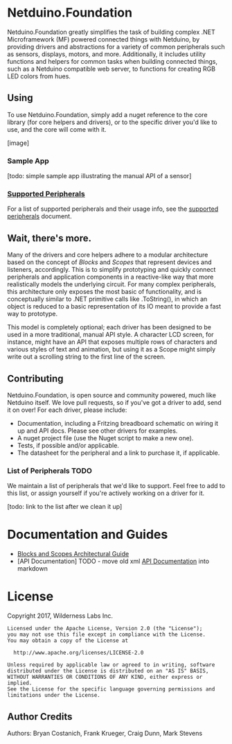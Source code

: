 # Netduino.Foundation

Netduino.Foundation greatly simplifies the task of building complex .NET Microframework (MF) powered connected things with Netduino, by providing drivers and abstractions for a variety of common peripherals such as sensors, displays, motors, and more. Additionally, it includes utility functions and helpers for common tasks when building connected things, such as a Netduino compatible web server, to functions for creating RGB LED colors from hues.

## Using

To use Netduino.Foundation, simply add a nuget reference to the core library (for core helpers and drivers), or to the specific driver you'd like to use, and the core will come with it.

[image]

### Sample App

[todo: simple sample app illustrating the manual API of a sensor]

### [Supported Peripherals](Documentation/Supported_Peripherals.md)

For a list of supported peripherals and their usage info, see the [supported peripherals](Documentation/Supported_Peripherals.md) document.

## Wait, there's more.

Many of the drivers and core helpers adhere to a modular architecture based on the concept of _Blocks_ and _Scopes_ that represent devices and listeners, accordingly. This is to simplify prototyping and quickly connect peripherals and application components in a reactive-like way that more realistically models the underlying circuit. For many complex peripherals, this architecture only exposes the most basic of functionality, and is conceptually similar to .NET primitive calls like .ToString(), in which an object is reduced to a basic representation of its IO meant to provide a fast way to prototype.

This model is completely optional; each driver has been designed to be used in a more traditional, manual API style. A character LCD screen, for instance, might have an API that exposes multiple rows of characters and various styles of text and animation, but using it as a Scope might simply write out a scrolling string to the first line of the screen.


## Contributing

Netduino.Foundation, is open source and community powered, much like Netduino itself. We love pull requests, so if you've got a driver to add, send it on over! For each driver, please include:

 * Documentation, including a Fritzing breadboard schematic on wiring it up and API docs. Please see other drivers for examples.
 * A nuget project file (use the Nuget script to make a new one).
 * Tests, if possible and/or applicable.
 * The datasheet for the peripheral and a link to purchase it, if applicable.

### List of Peripherals TODO

We maintain a list of peripherals that we'd like to support. Feel free to add to this list, or assign yourself if you're actively working on a driver for it.

[todo: link to the list after we clean it up]

# Documentation and Guides

* [Blocks and Scopes Architectural Guide](/Documentation/architecture.md)
* [API Documentation] TODO - move old xml [API Documentation](Documentation/API_Docs/) into markdown


# License
Copyright 2017, Wilderness Labs Inc.
    
    Licensed under the Apache License, Version 2.0 (the "License");
    you may not use this file except in compliance with the License.
    You may obtain a copy of the License at
    
      http://www.apache.org/licenses/LICENSE-2.0
    
    Unless required by applicable law or agreed to in writing, software
    distributed under the License is distributed on an "AS IS" BASIS,
    WITHOUT WARRANTIES OR CONDITIONS OF ANY KIND, either express or implied.
    See the License for the specific language governing permissions and
    limitations under the License.
 
## Author Credits

Authors: Bryan Costanich, Frank Krueger, Craig Dunn, Mark Stevens

